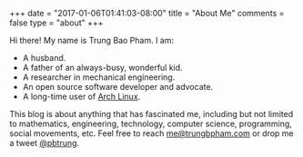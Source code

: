 +++
date = "2017-01-06T01:41:03-08:00"
title = "About Me"
comments = false
type = "about"
+++

Hi there! My name is Trung Bao Pham. I am:

- A husband.
- A father of an always-busy, wonderful kid.
- A researcher in mechanical engineering.
- An open source software developer and advocate.
- A long-time user of [Arch Linux](https://www.archlinux.org).

This blog is about anything that has fascinated me, including but not limited to mathematics, engineering, technology, computer science, programming, social movements, etc.
Feel free to reach [me@trungbpham.com](mailto:me@trungbpham.com) or drop me a tweet [@pbtrung](https://twitter.com/intent/user?screen_name=pbtrung).